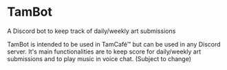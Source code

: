 # TamBot
A Discord bot to keep track of daily/weekly art submissions

TamBot is intended to be used in TamCafé™ but can be used in any Discord server. It's main functionalities are to keep score for daily/weekly art submissions and to play music in voice chat. (Subject to change)
